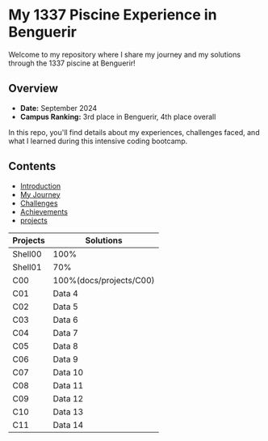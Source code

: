 # My 1337 Piscine Experience in Benguerir

Welcome to my repository where I share my journey and my solutions through the 1337 piscine at Benguerir! 

## Overview
- **Date:** September 2024
- **Campus Ranking:** 3rd place in Benguerir, 4th place overall

In this repo, you'll find details about my experiences, challenges faced, and what I learned during this intensive coding bootcamp.

## Contents
- [Introduction](docs/01-introduction.md)
- [My Journey](docs/02-my-journey.md)
- [Challenges](docs/03-challenges.md)
- [Achievements](docs/04-achievements.md)
- [projects](docs/05-projects.md)

| Projects  | Solutions |
|-----------|-----------|
| Shell00   |   100%    |
| Shell01   |    70%    |
| C00       | 100%(docs/projects/C00)    |
| C01       | Data 4    |
| C02       | Data 5    |
| C03       | Data 6    |
| C04       | Data 7    |
| C05       | Data 8    |
| C06       | Data 9    |
| C07       | Data 10   |
| C08       | Data 11   |
| C09       | Data 12   |
| C10       | Data 13   |
| C11       | Data 14   |
